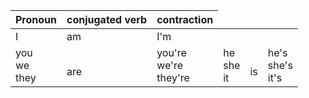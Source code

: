 <table>
    <thead>
        <tr>
            <th>Pronoun</th>
            <th>conjugated verb</th>
            <th>contraction</th>
        </tr>
    </thead>
    <tbody>
        <tr>
            <td>I</td>
            <td>am</td>
            <td>I'm</td>
        </tr>
        <tr>
            <td rowspan=3>you<BR>we<BR>they</td>
            <td rowspan=3><BR>are<BR></td>
            <td rowspan=3>you're<BR>we're<BR>they're</td>
        </tr>
        <tr>
            <td rowspan=3>he<BR>she<BR>it</td>
            <td rowspan=3><BR>is<BR></td>
            <td rowspan=3>he's<BR>she's<BR>it's</td>
        </tr>
    </tbody>
</table>
